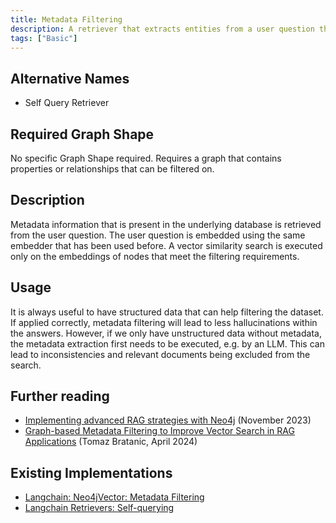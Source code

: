 ```yaml
---
title: Metadata Filtering
description: A retriever that extracts entities from a user question that are used to narrow down the vector similarity search space.
tags: ["Basic"]
---
```


## Alternative Names

- Self Query Retriever

## Required Graph Shape

No specific Graph Shape required. Requires a graph that contains properties or relationships that can be filtered on.

## Description

Metadata information that is present in the underlying database is retrieved from the user question. The user question is embedded using the same embedder that has been used before. A vector similarity search is executed only on the embeddings of nodes that meet the filtering requirements.

## Usage

It is always useful to have structured data that can help filtering the dataset. If applied correctly, metadata filtering will lead to less hallucinations within the answers. However, if we only have unstructured data without metadata, the metadata extraction first needs to be executed, e.g. by an LLM. This can lead to inconsistencies and relevant documents being excluded from the search.

## Further reading

- [Implementing advanced RAG strategies with Neo4j](https://blog.langchain.dev/implementing-advanced-retrieval-rag-strategies-with-neo4j/) (November 2023)
- [Graph-based Metadata Filtering to Improve Vector Search in RAG Applications](https://neo4j.com/developer-blog/graph-metadata-filtering-vector-search-rag/) (Tomaz Bratanic, April 2024)

## Existing Implementations

- [Langchain: Neo4jVector: Metadata Filtering](https://python.langchain.com/v0.2/docs/integrations/vectorstores/neo4jvector/#metadata-filtering)
- [Langchain Retrievers: Self-querying](https://python.langchain.com/v0.1/docs/modules/data_connection/retrievers/self_query/)
